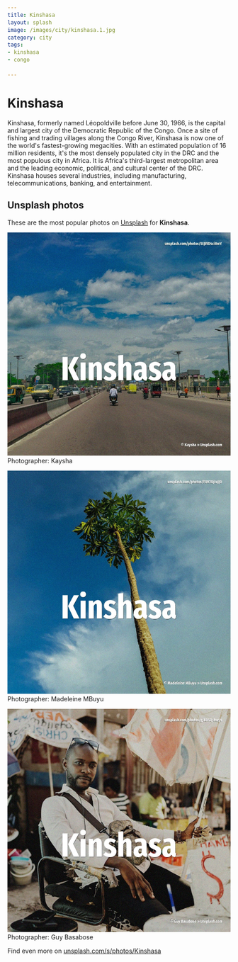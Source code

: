 ```yaml
---
title: Kinshasa
layout: splash
image: /images/city/kinshasa.1.jpg
category: city
tags:
- kinshasa
- congo

---
```

# Kinshasa

Kinshasa, formerly named Léopoldville before June 30, 1966, is the capital and largest city of the  Democratic Republic of the Congo. Once a site of fishing and trading villages along the Congo River, Kinshasa is now one of the  world's fastest-growing megacities. With an estimated population of 16 million residents, it's the most densely populated city in the  DRC and the most populous city in Africa. It is Africa's third-largest metropolitan area and the leading economic, political, and cultural  center of the DRC. Kinshasa houses several industries, including manufacturing, telecommunications, banking, and  entertainment. 

 
## Unsplash photos
These are the most popular photos on [Unsplash](https://unsplash.com) for **Kinshasa**.
 
![Kinshasa](/images/city/kinshasa.1.jpg)
Photographer:  Kaysha
 
![Kinshasa](/images/city/kinshasa.2.jpg)
Photographer:  Madeleine MBuyu
 
![Kinshasa](/images/city/kinshasa.3.jpg)
Photographer:  Guy Basabose
 
Find even more on [unsplash.com/s/photos/Kinshasa](https://unsplash.com/s/photos/Kinshasa)
 

